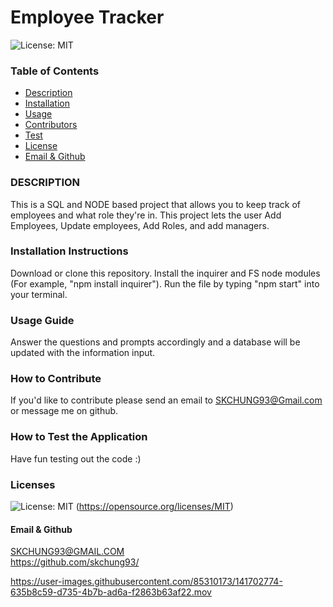 # **Employee Tracker**

![License: MIT](https://img.shields.io/badge/License-MIT-yellow.svg)

### Table of Contents
- [Description](#description)
- [Installation](#installation)
- [Usage](#usage)
- [Contributors](#contribution)
- [Test](#test)
- [License](#license)
- [Email & Github](#contact)

### DESCRIPTION <a name="description"></a>
This is a SQL and NODE based project that allows you to keep track of employees and what role they're in. This project lets the user Add Employees, Update employees, Add Roles, and add managers.

### Installation Instructions <a name="introduction"></a>
Download or clone this repository. Install the inquirer and FS node modules (For example, "npm install inquirer"). Run the file by typing "npm start" into your terminal.

### Usage Guide <a name="usage"></a>
Answer the questions and prompts accordingly and a database will be updated with the information input.

### How to Contribute <a name="contribution"></a>
If you'd like to contribute please send an email to SKCHUNG93@Gmail.com or message me on github.

### How to Test the Application <a name="test"></a>
Have fun testing out the code :)

### Licenses <a name="license"></a>
![License: MIT](https://img.shields.io/badge/License-MIT-yellow.svg)
(https://opensource.org/licenses/MIT)

#### Email & Github <a name="contact"></a>
SKCHUNG93@GMAIL.COM </br>
https://github.com/skchung93/  

https://user-images.githubusercontent.com/85310173/141702774-635b8c59-d735-4b7b-ad6a-f2863b63af22.mov
